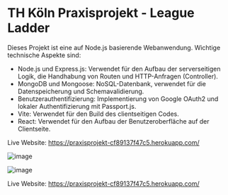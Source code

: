 # TH Köln Praxisprojekt - League Ladder

Dieses Projekt ist eine auf Node.js basierende Webanwendung. Wichtige technische Aspekte sind:
- Node.js und Express.js: Verwendet für den Aufbau der serverseitigen Logik, die Handhabung von Routen und HTTP-Anfragen (Controller).
- MongoDB und Mongoose: NoSQL-Datenbank, verwendet für die Datenspeicherung und Schemavalidierung.
- Benutzerauthentifizierung: Implementierung von Google OAuth2 und lokaler Authentifizierung mit Passport.js.
- Vite: Verwendet für den Build des clientseitigen Codes.
- React: Verwendet für den Aufbau der Benutzeroberfläche auf der Clientseite.

Live Website: https://praxisprojekt-cf89137f47c5.herokuapp.com/

![image](https://github.com/Dallair220/studium/assets/93786532/748f6bdc-cc1d-41f1-8485-0c8860bc0cfe)

![image](https://github.com/Dallair220/studium/assets/93786532/b0d3eac4-c4ce-42ce-835f-d69fa4037092)

Live Website: https://praxisprojekt-cf89137f47c5.herokuapp.com/
